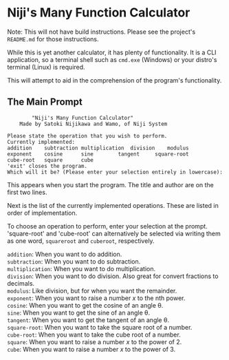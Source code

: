 # Niji's Many Function Calculator

Note: This will not have build instructions.
Please see the project's `README.md` for those instructions.

While this is yet another calculator, it has plenty of functionality.
It is a CLI application, so a terminal shell such as `cmd.exe` (Windows) or your distro's terminal (Linux) is required.

This will attempt to aid in the comprehension of the program's functionality.

## The Main Prompt

```
		"Niji's Many Function Calculator"
	Made by Satoki Nijikawa and Wamo, of Niji System

Please state the operation that you wish to perform.
Currently implemented:
addition	subtraction	multiplication	division	modulus
exponent	cosine		sine		tangent		square-root
cube-root	square		cube
'exit' closes the program.
Which will it be? (Please enter your selection entirely in lowercase): 
```

This appears when you start the program.
The title and author are on the first two lines.

Next is the list of the currently implemented operations.
These are listed in order of implementation.

To choose an operation to perform, enter your selection at the prompt.
'square-root' and 'cube-root' can alternatively be selected via writing them as one word, `squareroot` and `cuberoot`, respectively.

`addition`: When you want to do addition. \
`subtraction`: When you want to do subtraction. \
`multiplication`: When you want to do multiplication. \
`division`: When you want to do division.
Also great for convert fractions to decimals. \
`modulus`: Like division, but for when you want the remainder. \
`exponent`: When you want to raise a number *x* to the nth power. \
`cosine`: When you want to get the cosine of an angle θ. \
`sine`: When you want to get the sine of an angle θ. \
`tangent`: When you want to get the tangent of an angle θ. \
`square-root`: When you want to take the square root of a number. \
`cube-root`: When you want to take the cube root of a number. \
`square`: When you want to raise a number *x* to the power of 2. \
`cube`: When you want to raise a number *x* to the power of 3.
